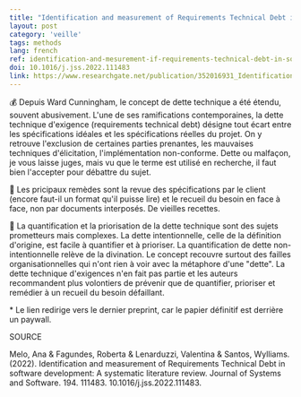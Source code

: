 ```yaml
---
title: "Identification and measurement of Requirements Technical Debt in software development: A systematic literature review"
layout: post
category: 'veille'
tags: methods
lang: french
ref: identification-and-mesurement-if-requirements-technical-debt-in-software-development-a-systematic-literature-review
doi: 10.1016/j.jss.2022.111483
link: https://www.researchgate.net/publication/352016931_Identification_and_Measurement_of_Requirements_Technical_Debt_in_Software_Development_a_Systematic_Literature_Review
---
```


💰 Depuis Ward Cunningham, le concept de dette technique a été étendu, souvent abusivement. L'une de ses ramifications contemporaines, la dette technique d'exigence (requirements technical debt) désigne tout écart entre les spécifications idéales et les spécifications réelles du projet. On y retrouve l'exclusion de certaines parties prenantes, les mauvaises techniques d'élicitation, l'implémentation non-conforme. Dette ou malfaçon, je vous laisse juges, mais vu que le terme est utilisé en recherche, il faut bien l'accepter pour débattre du sujet.

🤝 Les pricipaux remèdes sont la revue des spécifications par le client (encore faut-il un format qu'il puisse lire) et le recueil du besoin en face à face, non par documents interposés. De vieilles recettes.

🧮 La quantification et la priorisation de la dette technique sont des sujets prometteurs mais complexes. La dette intentionnelle, celle de la définition d'origine, est facile à quantifier et à prioriser. La quantification de dette non-intentionnelle relève de la divination. Le concept recouvre surtout des failles organisationnelles qui n'ont rien à voir avec la métaphore d'une "dette". La dette technique d'exigences n'en fait pas partie et les auteurs recommandent plus volontiers de prévenir que de quantifier, prioriser et remédier à un recueil du besoin défaillant.

\* Le lien redirige vers le dernier preprint, car le papier définitif est derrière un paywall.

SOURCE

Melo, Ana & Fagundes, Roberta & Lenarduzzi, Valentina & Santos, Wylliams. (2022). Identification and measurement of Requirements Technical Debt in software development: A systematic literature review. Journal of Systems and Software. 194. 111483. 10.1016/j.jss.2022.111483.